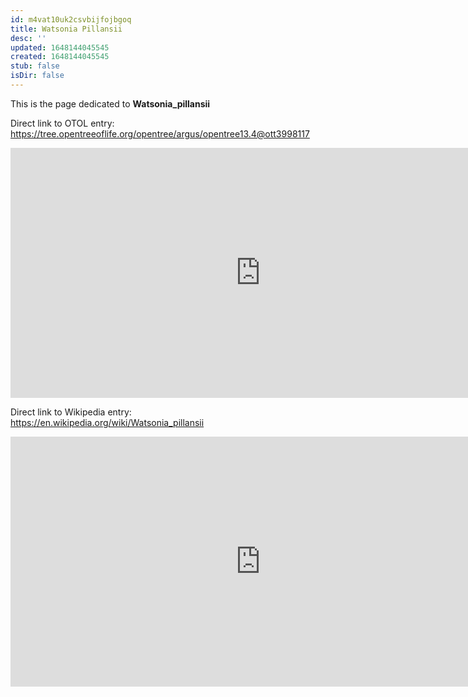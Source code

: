 ```yaml
---
id: m4vat10uk2csvbijfojbgoq
title: Watsonia Pillansii
desc: ''
updated: 1648144045545
created: 1648144045545
stub: false
isDir: false
---
```

This is the page dedicated to **Watsonia_pillansii**


Direct link to OTOL entry: https://tree.opentreeoflife.org/opentree/argus/opentree13.4@ott3998117



<html>
    <body>
    <iframe src="https://tree.opentreeoflife.org/opentree/argus/opentree13.4@ott3998117"
    width="800" height="400" frameborder="0" allowfullscreen> </iframe>
    </body>
</html>
    


Direct link to Wikipedia entry: https://en.wikipedia.org/wiki/Watsonia_pillansii



<html>
    <body>
    <iframe src="https://en.wikipedia.org/wiki/Watsonia_pillansii"
    width="800" height="400" frameborder="0" allowfullscreen> </iframe>
    </body>
</html>
    
